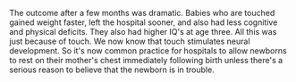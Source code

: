 The outcome after a few months was dramatic. Babies who are touched gained
weight faster, left the hospital sooner, and also had less cognitive and
physical deficits. They also had higher IQ's at age three. All this was just
because of touch. We now know that touch stimulates neural development. So it's
now common practice for hospitals to allow newborns to rest on their mother's
chest immediately following birth unless there's a serious reason to believe
that the newborn is in trouble.
